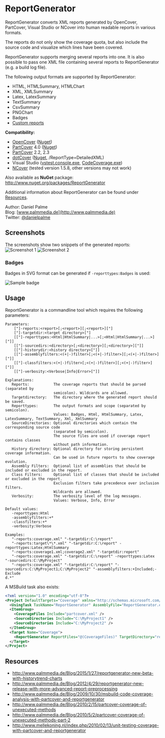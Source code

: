 # ReportGenerator
ReportGenerator converts XML reports generated by OpenCover, PartCover, Visual Studio  or NCover into human readable reports in various formats.

The reports do not only show the coverage quota, but also include the source code and visualize which lines have been covered.

ReportGenerator supports merging several reports into one.
It is also possible to pass one XML file containing several reports to ReportGenerator (e.g. a build log file).

The following output formats are supported by ReportGenerator:
* HTML, HTMLSummary, HTMLChart
* XML, XMLSummary
* Latex, LatexSummary
* TextSummary
* CsvSummary
* PNGChart
* Badges
* [Custom reports](https://github.com/danielpalme/ReportGenerator/wiki/Custom-reports)

**Compatibility:**
* [OpenCover](https://github.com/OpenCover/opencover) ([Nuget](https://www.nuget.org/packages/OpenCover))
* [PartCover](https://github.com/sawilde/partcover.net4) 4.0 ([Nuget](https://www.nuget.org/packages/partcovernet4/))
* [PartCover](http://sourceforge.net/projects/partcover/) 2.2, 2.3
* [dotCover](https://www.jetbrains.com/dotcover/help/dotCover__Console_Runner_Commands.html) ([Nuget](https://www.nuget.org/packages/JetBrains.dotCover.CommandLineTools/), /ReportType=DetailedXML)
* Visual Studio ([vstest.console.exe](https://github.com/danielpalme/ReportGenerator/wiki/Visual-Studio-Coverage-Tools#vstestconsoleexe), [CodeCoverage.exe](https://github.com/danielpalme/ReportGenerator/wiki/Visual-Studio-Coverage-Tools#codecoverageexe))
* [NCover](http://www.ncover.com/download/current) (tested version 1.5.8, other versions may not work)

Also available as **NuGet** package: http://www.nuget.org/packages/ReportGenerator

Additional information about ReportGenerator can be found under [Resources](#resources).

Author: Daniel Palme  
Blog: [www.palmmedia.de](http://www.palmmedia.de)  
Twitter: [@danielpalme](http://twitter.com/danielpalme)  

## Screenshots
The screenshots show two snippets of the generated reports:
![Screenshot 1](http://danielpalme.github.io/ReportGenerator/resources/screenshot1.png)
![Screenshot 2](http://danielpalme.github.io/ReportGenerator/resources/screenshot2.png)

### Badges
Badges in SVG format can be generated if `-reporttypes:Badges` is used:

![Sample badge](http://danielpalme.github.io/ReportGenerator/resources/badge.svg)

## Usage
ReportGenerator is a commandline tool which requires the following parameters:

```
Parameters:
    ["]-reports:<report>[;<report>][;<report>]["]
    ["]-targetdir:<target directory>["]
    [["]-reporttypes:<Html|HtmlSummary|...>[;<Html|HtmlSummary|...>]["]]
    [["]-sourcedirs:<directory>[;<directory>][;<directory>]["]]
    [["]-historydir:<history directory>["]]
    [["]-assemblyfilters:<(+|-)filter>[;<(+|-)filter>][;<(+|-)filter>]["]]
    [["]-classfilters:<(+|-)filter>[;<(+|-)filter>][;<(+|-)filter>]["]]
    [["]-verbosity:<Verbose|Info|Error>["]]

Explanations:
   Reports:           The coverage reports that should be parsed (separated by 
                      semicolon). Wildcards are allowed.
   Targetdirectory:   The directory where the generated report should be saved.
   Reporttypes:       The output formats and scope (separated by semicolon).
                      Values: Badges, Html, HtmlSummary, Latex, LatexSummary, TextSummary, Xml, XmlSummary
   SourceDirectories: Optional directories which contain the corresponding source code
                      (separated by semicolon).
                      The source files are used if coverage report contains classes
                      without path information.
   History directory: Optional directory for storing persistent coverage information.
                      Can be used in future reports to show coverage evolution.
   Assembly Filters:  Optional list of assemblies that should be included or excluded in the report.
   Class Filters:     Optional list of classes that should be included or excluded in the report.
                      Exclusion filters take precedence over inclusion filters.                      
                      Wildcards are allowed.
   Verbosity:         The verbosity level of the log messages.
                      Values: Verbose, Info, Error

Default values:
   -reporttypes:Html
   -assemblyfilters:+*
   -classfilters:+*
   -verbosity:Verbose

Examples:
   "-reports:coverage.xml" "-targetdir:C:\report"
   "-reports:target\*\*.xml" "-targetdir:C:\report" -reporttypes:Latex;HtmlSummary
   "-reports:coverage1.xml;coverage2.xml" "-targetdir:report"
   "-reports:coverage.xml" "-targetdir:C:\report" -reporttypes:Latex "-sourcedirs:C:\MyProject"
   "-reports:coverage.xml" "-targetdir:C:\report" "-sourcedirs:C:\MyProject1;C:\MyProject2" "-assemblyfilters:+Included;-Exclude
d.*"
```

A MSBuild task also exists:

```xml
<?xml version="1.0" encoding="utf-8"?>
<Project DefaultTargets="Coverage" xmlns="http://schemas.microsoft.com/developer/msbuild/2003" ToolsVersion="4.0">
  <UsingTask TaskName="ReportGenerator" AssemblyFile="ReportGenerator.exe" />
  <ItemGroup>
    <CoverageFiles Include="partcover.xml" />
    <SourceDirectories Include="C:\MyProject1" />
    <SourceDirectories Include="C:\MyProject2" />
  </ItemGroup>
  <Target Name="Coverage">
    <ReportGenerator ReportFiles="@(CoverageFiles)" TargetDirectory="report" ReportTypes="Html;Latex" SourceDirectories="@(SourceDirectories)" HistoryDirectory="history" AssemblyFilters="+Include;-Excluded" VerbosityLevel="Verbose" />
  </Target>
</Project>
```

## Resources

* http://www.palmmedia.de/Blog/2015/1/27/reportgenerator-new-beta-with-historytrend-charts
* http://www.palmmedia.de/Blog/2012/4/29/reportgenerator-new-release-with-more-advanced-report-preprocessing
* http://www.palmmedia.de/Blog/2009/10/30/msbuild-code-coverage-analysis-with-partcover-and-reportgenerator
* http://www.palmmedia.de/Blog/2010/2/15/partcover-coverage-of-unexecuted-methods
* http://www.palmmedia.de/Blog/2010/5/2/partcover-coverage-of-unexecuted-methods-part-2
* http://www.mellekoning.nl/index.php/2010/02/13/unit-testing-coverage-with-partcover-and-reportgenerator
